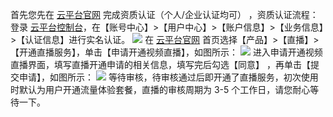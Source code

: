 首先您先在 [云平台官网](http://tce.fsphere.cn/) 完成资质认证（个人/企业认证均可） ，资质认证流程：登录 [云平台控制台](http://console.tce.fsphere.cn/)，在【账号中心】>【用户中心】>【账户信息】>【业务信息】>【认证信息】进行实名认证。
![](http://imgcache.tce.fsphere.cn/image/mc.qcloudimg.com/static/img/abc486e40f6b54f6f1d010d77d4d8e71/image.png)
在 [云平台官网](http://tce.fsphere.cn/) 首页选择【产品】>【直播】>【开通直播服务】，单击【申请开通视频直播】，如图所示：
![](http://imgcache.tce.fsphere.cn/image/mc.qcloudimg.com/static/img/bf9dc88747ad5abdcf39c391fb27aa8c/image.png)
进入申请开通视频直播界面，填写直播开通申请的相关信息，填写完后勾选【同意】 ，再单击【提交申请】，如图所示：
![](http://imgcache.tce.fsphere.cn/image/mc.qcloudimg.com/static/img/e489bfa96542de8986235e13f6dc3c7f/image.png)
等待审核，待审核通过后即开通了直播服务，初次使用时默认为用户开通流量体验套餐，直播的审核周期为 3-5 个工作日，请您耐心等待一下。
